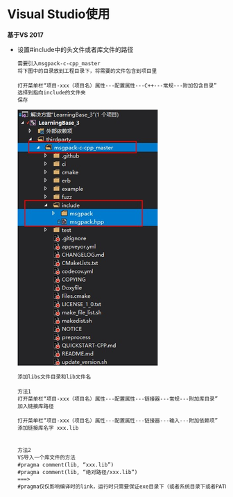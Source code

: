 # Visual Studio使用

**基于VS 2017**

* 设置#include中的头文件或者库文件的路径

  ``` tex
  需要引入msgpack-c-cpp_master
  将下图中的目录放到工程目录下，将需要的文件包含到项目里
  
  打开菜单栏“项目-xxx（项目名）属性---配置属性---C++---常规---附加包含目录”
  选择到指向include的文件夹
  保存
  ```

  ![](https://raw.githubusercontent.com/MJX1010/PicGoRepo/main/img/20210731163202.jpg)

  ``` tex
  添加libs文件目录和lib文件名
  
  方法1
  打开菜单栏“项目-xxx（项目名）属性---配置属性---链接器---常规---附加库目录” 
  加入链接库路径
  
  打开菜单栏“项目-xxx（项目名）属性---配置属性---链接器---输入---附加依赖项” 
  添加链接库名字 xxx.lib
  
  
  方法2
  VS导入一个库文件的方法
  #pragma comment(lib, “xxx.lib”)
  #pragma comment(lib, “绝对路径/xxx.lib”)
  ===>
  #pragma仅仅影响编译时的link，运行时只需要保证exe目录下（或者系统目录下或者PATH变量中都有lib对应的dll）exe即能运行
  ```

  